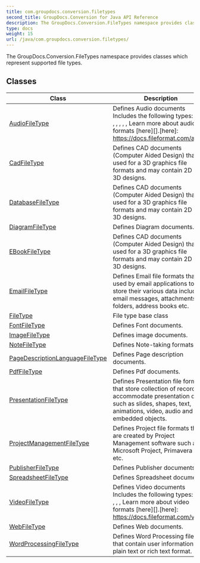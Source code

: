 ```yaml
---
title: com.groupdocs.conversion.filetypes
second_title: GroupDocs.Conversion for Java API Reference
description: The GroupDocs.Conversion.FileTypes namespace provides classes which represent supported file types.
type: docs
weight: 15
url: /java/com.groupdocs.conversion.filetypes/
---
```


The GroupDocs.Conversion.FileTypes namespace provides classes which represent supported file types.


## Classes

| Class | Description |
| --- | --- |
| [AudioFileType](../com.groupdocs.conversion.filetypes/audiofiletype) | Defines Audio documents Includes the following types: , , , , , , , , , Learn more about audio formats [here][].[here]: https://docs.fileformat.com/audio/ |
| [CadFileType](../com.groupdocs.conversion.filetypes/cadfiletype) | Defines CAD documents (Computer Aided Design) that are used for a 3D graphics file formats and may contain 2D or 3D designs. |
| [DatabaseFileType](../com.groupdocs.conversion.filetypes/databasefiletype) | Defines CAD documents (Computer Aided Design) that are used for a 3D graphics file formats and may contain 2D or 3D designs. |
| [DiagramFileType](../com.groupdocs.conversion.filetypes/diagramfiletype) | Defines Diagram documents. |
| [EBookFileType](../com.groupdocs.conversion.filetypes/ebookfiletype) | Defines CAD documents (Computer Aided Design) that are used for a 3D graphics file formats and may contain 2D or 3D designs. |
| [EmailFileType](../com.groupdocs.conversion.filetypes/emailfiletype) | Defines Email file formats that are used by email applications to store their various data including email messages, attachments, folders, address books etc. |
| [FileType](../com.groupdocs.conversion.filetypes/filetype) | File type base class |
| [FontFileType](../com.groupdocs.conversion.filetypes/fontfiletype) | Defines Font documents. |
| [ImageFileType](../com.groupdocs.conversion.filetypes/imagefiletype) | Defines image documents. |
| [NoteFileType](../com.groupdocs.conversion.filetypes/notefiletype) | Defines Note-taking formats. |
| [PageDescriptionLanguageFileType](../com.groupdocs.conversion.filetypes/pagedescriptionlanguagefiletype) | Defines Page description documents. |
| [PdfFileType](../com.groupdocs.conversion.filetypes/pdffiletype) | Defines Pdf documents. |
| [PresentationFileType](../com.groupdocs.conversion.filetypes/presentationfiletype) | Defines Presentation file formats that store collection of records to accommodate presentation data such as slides, shapes, text, animations, video, audio and embedded objects. |
| [ProjectManagementFileType](../com.groupdocs.conversion.filetypes/projectmanagementfiletype) | Defines Project file formats that are created by Project Management software such as Microsoft Project, Primavera P6 etc. |
| [PublisherFileType](../com.groupdocs.conversion.filetypes/publisherfiletype) | Defines Publisher documents. |
| [SpreadsheetFileType](../com.groupdocs.conversion.filetypes/spreadsheetfiletype) | Defines Spreadsheet documents. |
| [VideoFileType](../com.groupdocs.conversion.filetypes/videofiletype) | Defines Video documents Includes the following types: , , , , , , , Learn more about video formats [here][].[here]: https://docs.fileformat.com/video/ |
| [WebFileType](../com.groupdocs.conversion.filetypes/webfiletype) | Defines Web documents. |
| [WordProcessingFileType](../com.groupdocs.conversion.filetypes/wordprocessingfiletype) | Defines Word Processing files that contain user information in plain text or rich text format. |
